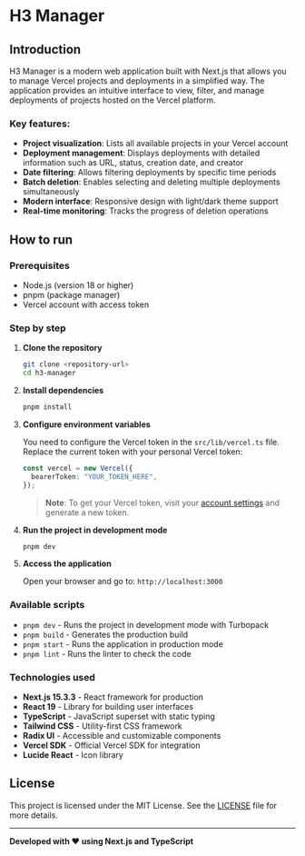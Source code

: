 # H3 Manager

## Introduction

H3 Manager is a modern web application built with Next.js that allows you to manage Vercel projects and deployments in a simplified way. The application provides an intuitive interface to view, filter, and manage deployments of projects hosted on the Vercel platform.

### Key features:

- **Project visualization**: Lists all available projects in your Vercel account
- **Deployment management**: Displays deployments with detailed information such as URL, status, creation date, and creator
- **Date filtering**: Allows filtering deployments by specific time periods
- **Batch deletion**: Enables selecting and deleting multiple deployments simultaneously
- **Modern interface**: Responsive design with light/dark theme support
- **Real-time monitoring**: Tracks the progress of deletion operations

## How to run

### Prerequisites

- Node.js (version 18 or higher)
- pnpm (package manager)
- Vercel account with access token

### Step by step

1. **Clone the repository**
   ```bash
   git clone <repository-url>
   cd h3-manager
   ```

2. **Install dependencies**
   ```bash
   pnpm install
   ```

3. **Configure environment variables**
   
   You need to configure the Vercel token in the `src/lib/vercel.ts` file. Replace the current token with your personal Vercel token:
   
   ```typescript
   const vercel = new Vercel({
     bearerToken: "YOUR_TOKEN_HERE",
   });
   ```
   
   > **Note**: To get your Vercel token, visit your [account settings](https://vercel.com/account/tokens) and generate a new token.

4. **Run the project in development mode**
   ```bash
   pnpm dev
   ```

5. **Access the application**
   
   Open your browser and go to: `http://localhost:3000`

### Available scripts

- `pnpm dev` - Runs the project in development mode with Turbopack
- `pnpm build` - Generates the production build
- `pnpm start` - Runs the application in production mode
- `pnpm lint` - Runs the linter to check the code

### Technologies used

- **Next.js 15.3.3** - React framework for production
- **React 19** - Library for building user interfaces
- **TypeScript** - JavaScript superset with static typing
- **Tailwind CSS** - Utility-first CSS framework
- **Radix UI** - Accessible and customizable components
- **Vercel SDK** - Official Vercel SDK for integration
- **Lucide React** - Icon library

## License

This project is licensed under the MIT License. See the [LICENSE](LICENSE) file for more details.

---

**Developed with ❤️ using Next.js and TypeScript**
